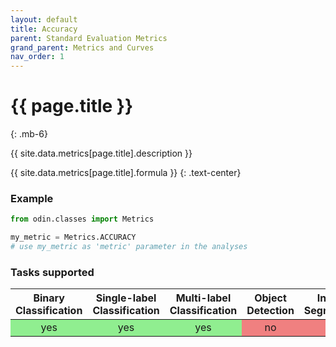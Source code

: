 ```yaml
---
layout: default
title: Accuracy
parent: Standard Evaluation Metrics
grand_parent: Metrics and Curves
nav_order: 1
---
```


# {{ page.title }}
{: .mb-6}

{{ site.data.metrics[page.title].description }}

{{ site.data.metrics[page.title].formula }}
{: .text-center}

### Example
```py
from odin.classes import Metrics

my_metric = Metrics.ACCURACY
# use my_metric as 'metric' parameter in the analyses
```

### Tasks supported
<table>
  <thead>
    <tr class="header">
      <th>Binary Classification</th>
      <th>Single-label Classification</th>
      <th>Multi-label Classification</th>
      <th>Object Detection</th>
      <th>Instance Segmentation</th>
    </tr>
  </thead>
  <tbody>
    <tr style="text-align:center;">
      <td style="background:lightgreen;">yes</td>
      <td style="background:lightgreen;">yes</td>
      <td style="background:lightgreen;">yes</td>
      <td style="background:lightcoral;">no</td>
      <td style="background:lightcoral;">no</td>
    </tr>
  </tbody>
</table>
